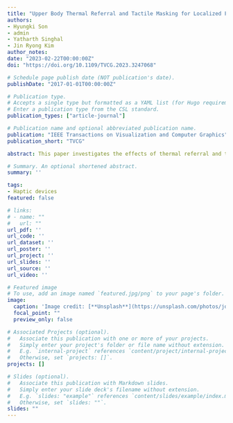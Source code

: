 ```yaml
---
title: "Upper Body Thermal Referral and Tactile Masking for Localized Feedback"
authors:
- Hyungki Son
- admin
- Yatharth Singhal
- Jin Ryong Kim
author_notes:
date: "2023-02-22T00:00:00Z"
doi: "https://doi.org/10.1109/TVCG.2023.3247068"

# Schedule page publish date (NOT publication's date).
publishDate: "2017-01-01T00:00:00Z"

# Publication type.
# Accepts a single type but formatted as a YAML list (for Hugo requirements).
# Enter a publication type from the CSL standard.
publication_types: ["article-journal"]

# Publication name and optional abbreviated publication name.
publication: "IEEE Transactions on Visualization and Computer Graphics"
publication_short: "TVCG"

abstract: This paper investigates the effects of thermal referral and tactile masking illusions to achieve localized thermal feedback on the upper body. Two experiments are conducted. The first experiment uses a 2D array of sixteen vibrotactile actuators (4×4) with four thermal actuators to explore the thermal distribution on the user's back. A combination of thermal and tactile sensations is delivered to establish the distributions of thermal referral illusions with different numbers of vibrotactile cues. The result confirms that localized thermal feedback can be achieved through cross-modal thermo-tactile interaction on the user's back of the body. The second experiment is conducted to validate our approach by comparing it with thermal-only conditions with an equal and higher number of thermal actuators in VR. The results show that our thermal referral with a tactile masking approach with a lesser number of thermal actuators achieves higher response time and better location accuracy than thermal-only conditions. Our findings can contribute to thermal-based wearable design to achieve greater user performance and experiences.

# Summary. An optional shortened abstract.
summary: ''

tags:
- Haptic devices
featured: false

# links:
# - name: ""
#   url: ""
url_pdf: ''
url_code: ''
url_dataset: ''
url_poster: ''
url_project: ''
url_slides: ''
url_source: ''
url_video: ''

# Featured image
# To use, add an image named `featured.jpg/png` to your page's folder. 
image:
  caption: 'Image credit: [**Unsplash**](https://unsplash.com/photos/jdD8gXaTZsc)'
  focal_point: ""
  preview_only: false

# Associated Projects (optional).
#   Associate this publication with one or more of your projects.
#   Simply enter your project's folder or file name without extension.
#   E.g. `internal-project` references `content/project/internal-project/index.md`.
#   Otherwise, set `projects: []`.
projects: []

# Slides (optional).
#   Associate this publication with Markdown slides.
#   Simply enter your slide deck's filename without extension.
#   E.g. `slides: "example"` references `content/slides/example/index.md`.
#   Otherwise, set `slides: ""`.
slides: ""
---
```


